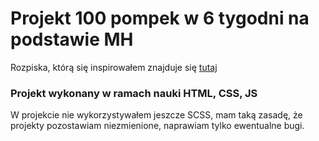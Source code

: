 # Projekt 100 pompek w 6 tygodni na podstawie MH
Rozpiska, którą się inspirowałem znajduje się [tutaj](https://www.menshealth.pl/fitness/Trening-100-pompek-w-6-tygodni,4629,1)

### Projekt wykonany w ramach nauki HTML, CSS, JS
W projekcie nie wykorzystywałem jeszcze SCSS, mam taką zasadę, że projekty pozostawiam niezmienione, naprawiam tylko ewentualne bugi.